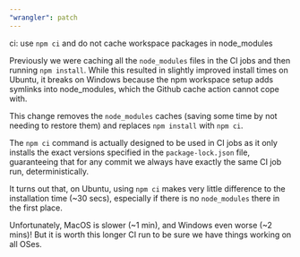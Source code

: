 ```yaml
---
"wrangler": patch
---
```


ci: use `npm ci` and do not cache workspace packages in node_modules

Previously we were caching all the `node_modules` files in the CI jobs and then running `npm install`. While this resulted in slightly improved install times on Ubuntu, it breaks on Windows because the npm workspace setup adds symlinks into node_modules, which the Github cache action cannot cope with.

This change removes the `node_modules` caches (saving some time by not needing to restore them) and replaces `npm install` with `npm ci`.

The `npm ci` command is actually designed to be used in CI jobs as it only installs the exact versions specified in the `package-lock.json` file, guaranteeing that for any commit we always have exactly the same CI job run, deterministically.

It turns out that, on Ubuntu, using `npm ci` makes very little difference to the installation time (~30 secs), especially if there is no `node_modules` there in the first place.

Unfortunately, MacOS is slower (~1 min), and Windows even worse (~2 mins)! But it is worth this longer CI run to be sure we have things working on all OSes.
